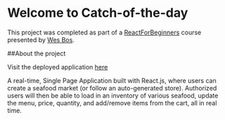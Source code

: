 # Welcome to Catch-of-the-day

This project was completed as part of a [ReactForBeginners](https://ReactForBeginners.com) course presented by [Wes Bos](https://wesbos.com/).

##About the project

Visit the deployed application [here](https://catch-of-the-day-aziz.netlify.com/)

A real-time, Single Page Application built with React.js, where users can create a seafood market (or follow an auto-generated store). Authorized users will then be able to load in an inventory of various seafood, update the menu, price, quantity, and add/remove items from the cart, all in real time.
